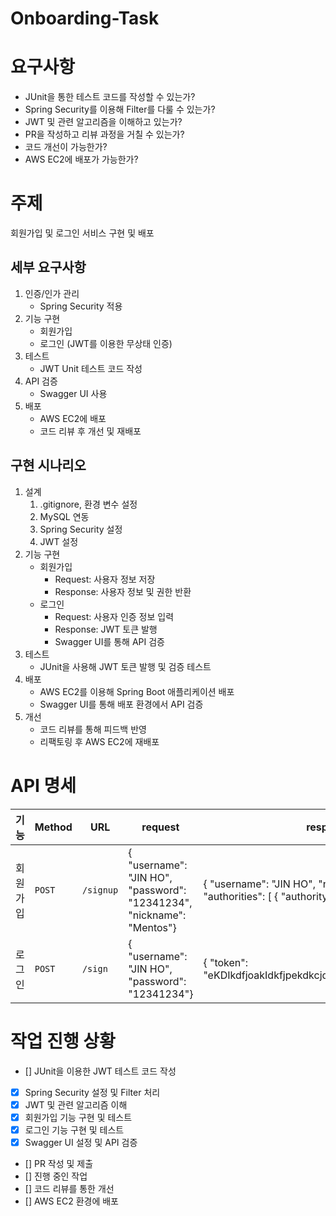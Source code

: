 # Onboarding-Task

# 요구사항

- JUnit을 통한 테스트 코드를 작성할 수 있는가?
- Spring Security를 이용해 Filter를 다룰 수 있는가?
- JWT 및 관련 알고리즘을 이해하고 있는가?
- PR을 작성하고 리뷰 과정을 거칠 수 있는가?
- 코드 개선이 가능한가?
- AWS EC2에 배포가 가능한가?

# 주제

회원가입 및 로그인 서비스 구현 및 배포

## 세부 요구사항

1. 인증/인가 관리
   - Spring Security 적용
2. 기능 구현
   - 회원가입
   - 로그인 (JWT를 이용한 무상태 인증)
3. 테스트
   - JWT Unit 테스트 코드 작성
4. API 검증
   - Swagger UI 사용
5. 배포
   - AWS EC2에 배포
   - 코드 리뷰 후 개선 및 재배포

## 구현 시나리오

1. 설계
   1. .gitignore, 환경 변수 설정
   2. MySQL 연동
   3. Spring Security 설정
   4. JWT 설정
2. 기능 구현
   - 회원가입
     - Request: 사용자 정보 저장
     - Response: 사용자 정보 및 권한 반환
   - 로그인
     - Request: 사용자 인증 정보 입력
     - Response: JWT 토큰 발행
     - Swagger UI를 통해 API 검증
3. 테스트
   - JUnit을 사용해 JWT 토큰 발행 및 검증 테스트
4. 배포
   - AWS EC2를 이용해 Spring Boot 애플리케이션 배포
   - Swagger UI를 통해 배포 환경에서 API 검증
5. 개선
   - 코드 리뷰를 통해 피드백 반영
   - 리팩토링 후 AWS EC2에 재배포


# API 명세

| 기능    | Method | URL       | request                                                               | response                                                                                                    |
|-------|--------|-----------|-----------------------------------------------------------------------|-------------------------------------------------------------------------------------------------------------|
| 회원 가입 | `POST` | `/signup` | {	"username": "JIN HO",	"password": "12341234",	"nickname": "Mentos"} | {	"username": "JIN HO",	"nickname": "Mentos",	"authorities": [			{					"authorityName": "ROLE_USER"			}	]	} |
| 로그인   | `POST` | `/sign`   | {	"username": "JIN HO",	"password": "12341234"}                       | {	"token": "eKDIkdfjoakIdkfjpekdkcjdkoIOdjOKJDFOlLDKFJKL",}                                                 |

# 작업 진행 상황
- [] JUnit을 이용한 JWT 테스트 코드 작성
- [x] Spring Security 설정 및 Filter 처리
- [x] JWT 및 관련 알고리즘 이해
- [x] 회원가입 기능 구현 및 테스트
- [x] 로그인 기능 구현 및 테스트
- [x] Swagger UI 설정 및 API 검증
- [] PR 작성 및 제출
- [] 진행 중인 작업
- [] 코드 리뷰를 통한 개선
- [] AWS EC2 환경에 배포
